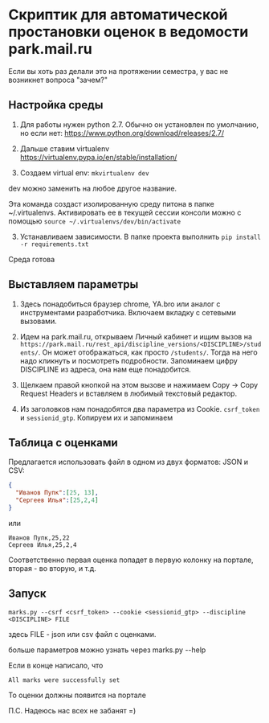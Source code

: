 

# Скриптик для автоматической простановки оценок в ведомости park.mail.ru

Если вы хоть раз делали это на протяжении семестра, у вас не возникнет вопроса "зачем?"

## Настройка среды
1. Для работы нужен python 2.7. Обычно он установлен по умолчанию, но если нет:
https://www.python.org/download/releases/2.7/

2. Дальше ставим virtualenv
https://virtualenv.pypa.io/en/stable/installation/

3. Создаем virtual env:
`mkvirtualenv dev`

dev можно заменить на любое другое название. 

Эта команда создаст изолированную среду питона в папке ~/.virtualenvs. 
Активировать ее в текущей сессии консоли можно с помощью
`source ~/.virtualenvs/dev/bin/activate`

3. Устанавливаем зависимости. В папке проекта выполнить
`pip install -r requirements.txt`

Среда готова


## Выставляем параметры
1. Здесь понадобиться браузер chrome, YA.bro или аналог с инструментами разработчика. Включаем вкладку с сетевыми вызовами.

2. Идем на park.mail.ru, открываем Личный кабинет и ищим вызов на `https://park.mail.ru/rest_api/discipline_versions/<DISCIPLINE>/students/`.
Он может отображаться, как просто `/students/`. Тогда на него надо кликнуть и посмотреть подробности.
Запоминаем цифру DISCIPLINE из адреса, она нам еще понадобится. 

3. Щелкаем правой кнопкой на этом вызове и нажимаем Copy -> Copy Request Headers и вставляем в любимый текстовый редактор.
 
4. Из заголовков нам понадобятся два параметра из Cookie. `csrf_token` и `sessionid_gtp`. 
Копируем их и запоминаем

## Таблица с оценками
Предлагается использовать файл в одном из двух форматов: JSON и CSV:
```json
{
  "Иванов Пупк":[25, 13],
  "Сергеев Илья":[25,2,4]
}
```
или
```text
Иванов Пупк,25,22
Сергеев Илья,25,2,4
```

Соответственно первая оценка попадет в первую колонку на портале, вторая - во вторую, и т.д.



## Запуск
`marks.py --csrf <csrf_token> --cookie <sessionid_gtp> --discipline <DISCIPLINE> FILE`

здесь FILE - json или csv файл с оценками. 

больше параметров можно узнать через marks.py --help

Если в конце написало, что 
```
All marks were successfully set
```
То оценки должны появится на портале

П.С. Надеюсь нас всех не забанят =)
